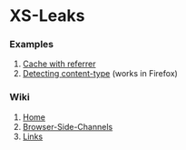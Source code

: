 XS-Leaks
===

### Examples
1. [Cache with referrer](https://xsleaks.github.io/xsleaks/examples/cache-referrer/index.html)
2. [Detecting content-type](https://xsleaks.github.io/xsleaks/examples/content-type/index.html) (works in Firefox)

### Wiki
1. [Home](https://github.com/xsleaks/xsleaks/wiki)
2. [Browser-Side-Channels](https://github.com/xsleaks/xsleaks/wiki/Browser-Side-Channels)
3. [Links](https://github.com/xsleaks/xsleaks/wiki/Links)
